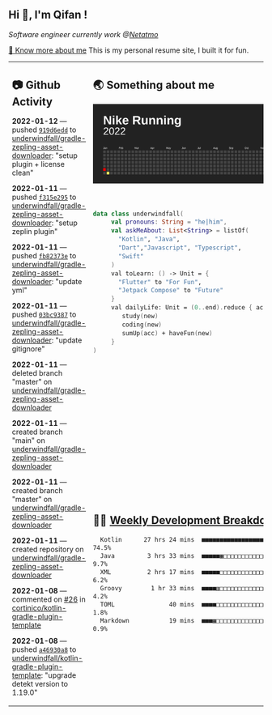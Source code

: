<h2> Hi 👋, I'm Qifan ! </h2>
<p><em>Software engineer currently work @<a href="https://www.netatmo.com">Netatmo</a>
</em></p><p><a href="https://qifanyang.com/resume" target="_blank"> 🔭 Know more about me</a> This is my personal resume site, I built it for fun.</p>
<table><tr><td valign="top" rowspan="2">

 ## 📷 Github Activity
 <!-- githubActivity starts -->
  **2022-01-12** — pushed [`919d6edd`](https://github.com/underwindfall/gradle-zepling-asset-downloader/commit/919d6edd935db623619c89dc2e42c3d4d78fafb2) to [underwindfall/gradle-zepling-asset-downloader](https://api.github.com/repos/underwindfall/gradle-zepling-asset-downloader): "setup plugin + license clean"

  **2022-01-11** — pushed [`f315e295`](https://github.com/underwindfall/gradle-zepling-asset-downloader/commit/f315e295b75b485b838bc5e482db3eb279017581) to [underwindfall/gradle-zepling-asset-downloader](https://api.github.com/repos/underwindfall/gradle-zepling-asset-downloader): "setup zeplin plugin"

  **2022-01-11** — pushed [`fb82373e`](https://github.com/underwindfall/gradle-zepling-asset-downloader/commit/fb82373eb0c85848ff385e2c789098ffab9010cb) to [underwindfall/gradle-zepling-asset-downloader](https://api.github.com/repos/underwindfall/gradle-zepling-asset-downloader): "update yml"

  **2022-01-11** — pushed [`03bc9387`](https://github.com/underwindfall/gradle-zepling-asset-downloader/commit/03bc9387ecd990b401cc889e6c3f02a21a2ef362) to [underwindfall/gradle-zepling-asset-downloader](https://api.github.com/repos/underwindfall/gradle-zepling-asset-downloader): "update gitignore"

  **2022-01-11** — deleted branch "master" on [underwindfall/gradle-zepling-asset-downloader](https://api.github.com/repos/underwindfall/gradle-zepling-asset-downloader)

  **2022-01-11** — created branch "main" on [underwindfall/gradle-zepling-asset-downloader](https://api.github.com/repos/underwindfall/gradle-zepling-asset-downloader)

  **2022-01-11** — created branch "master" on [underwindfall/gradle-zepling-asset-downloader](https://api.github.com/repos/underwindfall/gradle-zepling-asset-downloader)

  **2022-01-11** — created repository on [underwindfall/gradle-zepling-asset-downloader](https://api.github.com/repos/underwindfall/gradle-zepling-asset-downloader)

  **2022-01-08** — commented on [#26](https://github.com/cortinico/kotlin-gradle-plugin-template/pull/26#issuecomment-1008114730) in [cortinico/kotlin-gradle-plugin-template](https://api.github.com/repos/cortinico/kotlin-gradle-plugin-template)

  **2022-01-08** — pushed [`a46930a8`](https://github.com/underwindfall/kotlin-gradle-plugin-template/commit/a46930a88f58d56f4cd084ddd4085f4e771925b4) to [underwindfall/kotlin-gradle-plugin-template](https://api.github.com/repos/underwindfall/kotlin-gradle-plugin-template): "upgrade detekt version to 1.19.0"
 <!-- githubActivity ends -->
 </td><td valign="top">

 ## 🌏 Something about me
 <!-- profile starts -->
 <a href="https://github.com/underwindfall" width="100%">
   <img src="https://github.com/underwindfall/GitHubPoster/blob/main/examples/nike.svg"/>
 </a>
 <br/>
 <br/>
 <br/>

 ```kotlin
 data class underwindfall(
      val pronouns: String = "he|him",
      val askMeAbout: List<String> = listOf(
        "Kotlin", "Java",
        "Dart","Javascript", "Typescript",
        "Swift"
      )
      val toLearn: () -> Unit = {
        "Flutter" to "For Fun",
        "Jetpack Compose" to "Future"
      }
      val dailyLife: Unit = (0..end).reduce { acc, new ->
         study(new)
         coding(new)
         sumUp(acc) + haveFun(new)
      }
 )
 ```
 <!-- profile ends -->
 </td></tr><tr><td valign="top">

 ## 🏊‍♂️ <a href="https://gist.github.com/underwindfall/377ee88ba1fabd1e93516e48ca9c61eb" target="_blank">Weekly Development Breakdown</a>
  <!-- codeTime starts -->
  ```text
    Kotlin      27 hrs 24 mins  ■■■■■■■■■■■■■■■■■■■■■◱□□  74.5%
    Java         3 hrs 33 mins  ■■■■■▦□□□□□□□□□□□□□□□□□□   9.7%
    XML          2 hrs 17 mins  ■■■■■□□□□□□□□□□□□□□□□□□□   6.2%
    Groovy        1 hr 33 mins  ■■■■▥□□□□□□□□□□□□□□□□□□□   4.2%
    TOML               40 mins  ■■■■□□□□□□□□□□□□□□□□□□□□   1.8%
    Markdown           19 mins  ■■■▦□□□□□□□□□□□□□□□□□□□□   0.9%
  ```
  <!-- codeTime starts -->
  </td></tr></table>